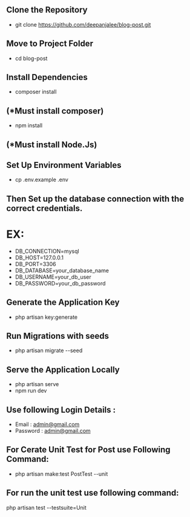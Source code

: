 ## Clone the Repository

- git clone https://github.com/deepanjalee/blog-post.git

## Move to Project Folder
- cd blog-post

## Install Dependencies
- composer install 
## (*Must install composer)
- npm install 
## (*Must install Node.Js)

## Set Up Environment Variables
- cp .env.example .env 
## Then Set up the database connection with the correct credentials.
# EX:
- DB_CONNECTION=mysql
- DB_HOST=127.0.0.1
- DB_PORT=3306
- DB_DATABASE=your_database_name
- DB_USERNAME=your_db_user
- DB_PASSWORD=your_db_password

## Generate the Application Key
- php artisan key:generate

## Run Migrations with seeds
- php artisan migrate --seed

## Serve the Application Locally
- php artisan serve
- npm run dev

## Use following Login Details :
- Email    :  admin@gmail.com
- Password :  admin@gmail.com

## For Cerate Unit Test for Post use Following Command:
- php artisan make:test PostTest --unit

## For run the unit test use following command: 
php artisan test --testsuite=Unit
